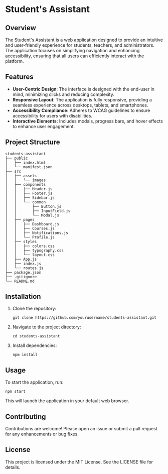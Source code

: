 # Student's Assistant

## Overview
The Student's Assistant is a web application designed to provide an intuitive and user-friendly experience for students, teachers, and administrators. The application focuses on simplifying navigation and enhancing accessibility, ensuring that all users can efficiently interact with the platform.

## Features
- **User-Centric Design**: The interface is designed with the end-user in mind, minimizing clicks and reducing complexity.
- **Responsive Layout**: The application is fully responsive, providing a seamless experience across desktops, tablets, and smartphones.
- **Accessibility Compliance**: Adheres to WCAG guidelines to ensure accessibility for users with disabilities.
- **Interactive Elements**: Includes modals, progress bars, and hover effects to enhance user engagement.

## Project Structure
```
students-assistant
├── public
│   ├── index.html
│   └── manifest.json
├── src
│   ├── assets
│   │   └── images
│   ├── components
│   │   ├── Header.js
│   │   ├── Footer.js
│   │   ├── Sidebar.js
│   │   └── common
│   │       ├── Button.js
│   │       ├── InputField.js
│   │       └── Modal.js
│   ├── pages
│   │   ├── Dashboard.js
│   │   ├── Courses.js
│   │   ├── Notifications.js
│   │   └── Profile.js
│   ├── styles
│   │   ├── colors.css
│   │   ├── typography.css
│   │   └── layout.css
│   ├── App.js
│   ├── index.js
│   └── routes.js
├── package.json
├── .gitignore
└── README.md
```

## Installation
1. Clone the repository:
   ```
   git clone https://github.com/yourusername/students-assistant.git
   ```
2. Navigate to the project directory:
   ```
   cd students-assistant
   ```
3. Install dependencies:
   ```
   npm install
   ```

## Usage
To start the application, run:
```
npm start
```
This will launch the application in your default web browser.

## Contributing
Contributions are welcome! Please open an issue or submit a pull request for any enhancements or bug fixes.

## License
This project is licensed under the MIT License. See the LICENSE file for details.
